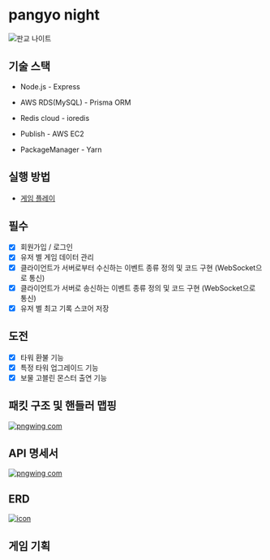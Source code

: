 # pangyo night

![판교 나이트](https://github.com/user-attachments/assets/6a0007e8-1be3-4d8c-91a4-562f1e45144e)

## 기술 스택
- Node.js - Express
  
- AWS RDS(MySQL) - Prisma ORM
  
- Redis cloud - ioredis
  
- Publish - AWS EC2
  
- PackageManager - Yarn

## 실행 방법
- [게임 플레이](http://shd1495.store:3080/)

## 필수

- [x] 회원가입 / 로그인
- [x] 유저 별 게임 데이터 관리
- [x] 클라이언트가 서버로부터 수신하는 이벤트 종류 정의 및 코드 구현 (WebSocket으로 통신)
- [x] 클라이언트가 서버로 송신하는 이벤트 종류 정의 및 코드 구현 (WebSocket으로 통신)
- [x] 유저 별 최고 기록 스코어 저장

## 도전

- [x] 타워 환불 기능
- [x] 특정 타워 업그레이드 기능
- [x] 보물 고블린 몬스터 출연 기능

## 패킷 구조 및 핸들러 맵핑
[![pngwing com](https://github.com/user-attachments/assets/0b16d6ab-5527-4ff3-8201-a86b290ee0ed)](https://frosted-occupation-9b9.notion.site/Pangyo-Night-11f6a99984a18084a9ecc828bc501ffc)
## API 명세서
[![pngwing com](https://github.com/user-attachments/assets/0b16d6ab-5527-4ff3-8201-a86b290ee0ed)](https://frosted-occupation-9b9.notion.site/Pangyo-Night-API-11f6a99984a180ef850cc0f87a7aa626?pvs=25)
## ERD
[![icon](https://github.com/user-attachments/assets/93e32599-fa54-4855-b630-ef5c8c0a3480)](https://frosted-occupation-9b9.notion.site/Pangyo-Night-API-11f6a99984a180ef850cc0f87a7aa626)
## 게임 기획
